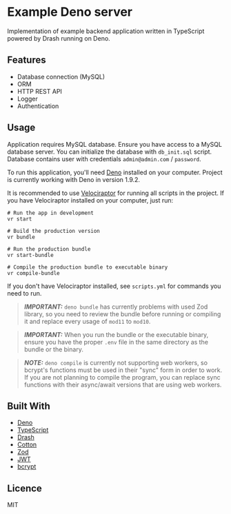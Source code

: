 # Example Deno server

Implementation of example backend application written in TypeScript powered by Drash running on Deno.

## Features

 - Database connection (MySQL)
 - ORM
 - HTTP REST API
 - Logger
 - Authentication

## Usage

Application requires MySQL database. Ensure you have access to a MySQL database server. You can initialize the database with `db_init.sql` script. Database contains user with credentials `admin@admin.com` / `password`.

To run this application, you'll need [Deno](https://deno.land/#installation) installed on your computer. Project is currently working with Deno in version 1.9.2.

It is recommended to use [Velociraptor](https://deno.land/x/velociraptor@1.0.0-beta.18#install) for running all scripts in the project. If you have Velociraptor installed on your computer, just run:

```
# Run the app in development
vr start

# Build the production version
vr bundle

# Run the production bundle
vr start-bundle

# Compile the production bundle to executable binary
vr compile-bundle
```
If you don't have Velociraptor installed, see `scripts.yml` for commands you need to run.

> **_IMPORTANT:_** `deno bundle` has currently problems with used Zod library, so you need to review the bundle before running or compiling it and replace every usage of `mod11` to `mod10`.

> **_IMPORTANT:_** When you run the bundle or the executable binary, ensure you have the proper `.env` file in the same directory as the bundle or the binary.

> **_NOTE:_** `deno compile` is currently not supporting web workers, so bcrypt's functions must be used in their "sync" form in order to work. If you are not planning to compile the program, you can replace sync functions with their async/await versions that are using web workers.

## Built With

 - [Deno](https://deno.land/)
 - [TypeScript](https://www.typescriptlang.org/)
 - [Drash](https://drash.land/drash/v1.x/#/)
 - [Cotton](https://rahmanfadhil.github.io/cotton/)
 - [Zod](https://github.com/colinhacks/zod)
 - [JWT](https://jwt.io/)
 - [bcrypt](https://github.com/JamesBroadberry/deno-bcrypt)

## Licence

MIT